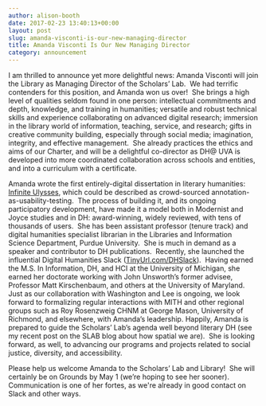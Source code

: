 ```yaml
---
author: alison-booth
date: 2017-02-23 13:40:13+00:00
layout: post
slug: amanda-visconti-is-our-new-managing-director
title: Amanda Visconti Is Our New Managing Director
category: announcement
---
```


I am thrilled to announce yet more delightful news: Amanda Visconti will join the Library as Managing Director of the Scholars’ Lab.  We had terrific contenders for this position, and Amanda won us over!  She brings a high level of qualities seldom found in one person: intellectual commitments and depth, knowledge, and training in humanities; versatile and robust technical skills and experience collaborating on advanced digital research; immersion in the library world of information, teaching, service, and research; gifts in creative community building, especially through social media; imagination, integrity, and effective management.  She already practices the ethics and aims of our Charter, and will be a delightful co-director as DH@ UVA is developed into more coordinated collaboration across schools and entities, and into a curriculum with a certificate.

Amanda wrote the first entirely-digital dissertation in literary humanities: [Infinite Ulysses](http://mith.umd.edu/research/infinite-ulysses/), which could be described as crowd-sourced annotation-as-usability-testing.  The process of building it, and its ongoing participatory development, have made it a model both in Modernist and Joyce studies and in DH: award-winning, widely reviewed, with tens of thousands of users.  She has been assistant professor (tenure track) and digital humanities specialist librarian in the Libraries and Information Science Department, Purdue University.  She is much in demand as a speaker and contributor to DH publications.  Recently, she launched the influential Digital Humanities Slack ([TinyUrl.com/DHSlack](http://TinyUrl.com/DHSlack)).  Having earned the M.S. In Information, DH, and HCI at the University of Michigan, she earned her doctorate working with John Unsworth’s former advisee, Professor Matt Kirschenbaum, and others at the University of Maryland.  Just as our collaboration with Washington and Lee is ongoing, we look forward to formalizing regular interactions with MITH and other regional groups such as Roy Rosenzweig CHNM at George Mason, University of Richmond, and elsewhere, with Amanda’s leadership. Happily, Amanda is prepared to guide the Scholars’ Lab’s agenda well beyond literary DH (see my recent post on the SLAB blog about how spatial we are).  She is looking forward, as well, to advancing our programs and projects related to social justice, diversity, and accessibility.

Please help us welcome Amanda to the Scholars’ Lab and Library!  She will certainly be on Grounds by May 1 (we’re hoping to see her sooner).  Communication is one of her fortes, as we're already in good contact on Slack and other ways.
